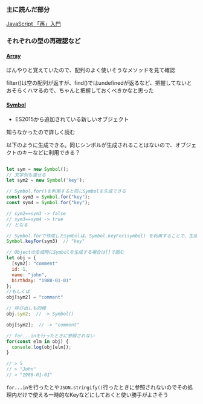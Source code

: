 ### 主に読んだ部分

[JavaScript 「再」入門](https://developer.mozilla.org/ja/docs/Web/JavaScript/A_re-introduction_to_JavaScript)

### それぞれの型の再確認など

#### [Array](https://developer.mozilla.org/ja/docs/Web/JavaScript/Reference/Global_Objects/Array)

ぼんやりと覚えていたので、配列のよく使いそうなメソッドを見て確認

filter()は空の配列が返すが、find()ではundefinedが返るなど、把握してないとおそらくハマるので、ちゃんと把握しておくべきかなと思った

#### [Symbol](https://developer.mozilla.org/ja/docs/Web/JavaScript/Reference/Global_Objects/Symbol)

- ES2015から追加されている新しいオブジェクト

知らなかったので詳しく読む

以下のように生成できる。同じシンボルが生成されることはないので、オブジェクトのキーなどに利用できる？

```js

let sym = new Symbol();
// 文字列も渡せる
let sym2 = new Symbol('key');

// Symbol.for()を利用すると同じSymbolを生成できる
const sym3 = Symbol.for("key");
const sym4 = Symbol.for("key");

// sym2==sym3 -> false
// sym3==sym4 -> true
// となる

// Symbol.forで作成したSymbolは、Symbol.keyFor(symbol) を利用することで、生成時のキーを取得できる
Symbol.keyFor(sym3)  // "key"

// Objectの生成時にSymbolを生成する場合は[]で囲む
let obj = {
  [sym2]: "comment"
  id: 1,
  name: "john",
  birthday: "1988-01-01"
};
//もしくは
obj[sym2] = "comment"

// 呼び出しも同様
obj.sym2;  // -> Symbol()

obj[sym2];  // -> "comment"

// for...inを行ったときに参照されない
for(const elm in obj) {
  console.log(obj[elm]); 
}

// > 5
// > "John"
// > "1988-01-01"
```

`for...in`を行ったとや`JSON.stringify()`行ったときに参照されないのでその処理内だけで使える一時的なKeyなどにしておくと使い勝手がよさそう
